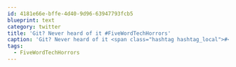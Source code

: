 ```yaml
---
id: 4181e66e-bffe-4d40-9d96-63947793fcb5
blueprint: text
category: twitter
title: 'Git? Never heard of it #FiveWordTechHorrors'
caption: 'Git? Never heard of it <span class="hashtag hashtag_local">#<a href="http://tweettemp.darylchymko.ca/?tag=fivewordtechhorrors">FiveWordTechHorrors</a>'
tags:
  - FiveWordTechHorrors
---
```

